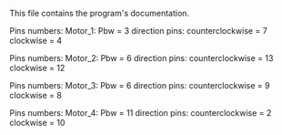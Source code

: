 This file contains the program's documentation.

Pins numbers:
    Motor_1:
        Pbw = 3
        direction pins:
            counterclockwise = 7
            clockwise = 4

Pins numbers:
    Motor_2:
        Pbw = 6
        direction pins:
            counterclockwise = 13
            clockwise = 12

Pins numbers:
    Motor_3:
        Pbw = 6
        direction pins:
            counterclockwise = 9
            clockwise = 8

Pins numbers:
    Motor_4:
        Pbw = 11
        direction pins:
            counterclockwise = 2
            clockwise = 10
